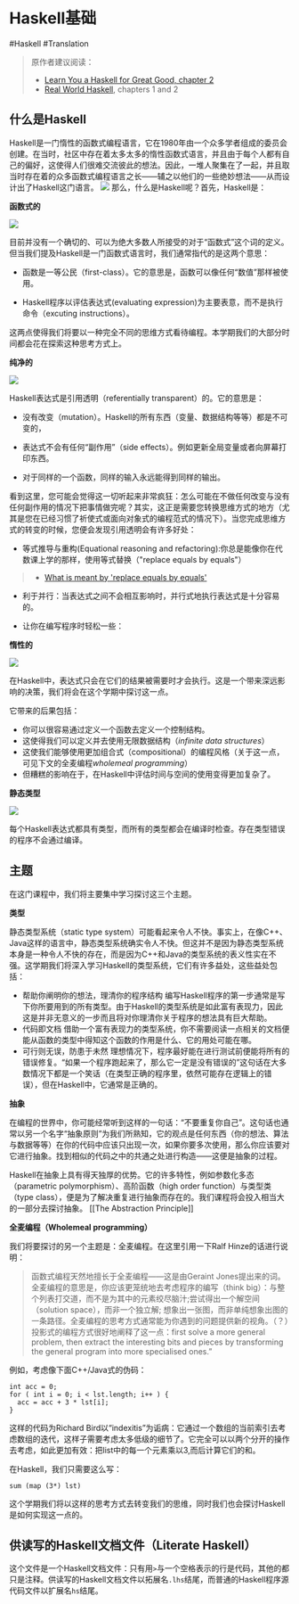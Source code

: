 # Haskell基础
#Haskell #Translation

> 原作者建议阅读：
> -   [Learn You a Haskell for Great Good, chapter 2](http://learnyouahaskell.com/starting-out)
> -   [Real World Haskell](http://book.realworldhaskell.org/), chapters 1 and 2

## 什么是Haskell
Haskell是一门惰性的函数式编程语言，它在1980年由一个众多学者组成的委员会创建。在当时，社区中存在着太多太多的惰性函数式语言，并且由于每个人都有自己的偏好，这使得人们很难交流彼此的想法。因此，一堆人聚集在了一起，并且取当时存在着的众多函数式编程语言之长——辅之以他们的一些绝妙想法——从而设计出了Haskell这门语言。
![](https://www.seas.upenn.edu/~cis1940/spring13/images/haskell-logo-small.png)
那么，什么是Haskell呢？首先，Haskell是：

**函数式的**

![](https://www.seas.upenn.edu/~cis1940/spring13/images/function-machine.png)

目前并没有一个确切的、可以为绝大多数人所接受的对于“函数式”这个词的定义。但当我们提及Haskell是一门函数式语言时，我们通常指代的是这两个意思：

- 函数是一等公民（first-class）。它的意思是，函数可以像任何“数值”那样被使用。

- Haskell程序以评估表达式(evaluating expression)为主要表意，而不是执行命令（excuting instructions）。

这两点使得我们将要以一种完全不同的思维方式看待编程。本学期我们的大部分时间都会花在探索这种思考方式上。

**纯净的**

![](https://www.seas.upenn.edu/~cis1940/spring13/images/pure.jpg)


Haskell表达式是引用透明（referentially transparent）的。它的意思是：

- 没有改变（mutation）。Haskell的所有东西（变量、数据结构等等）都是不可变的，

- 表达式不会有任何“副作用”（side effects）。例如更新全局变量或者向屏幕打印东西。

- 对于同样的一个函数，同样的输入永远能得到同样的输出。

看到这里，您可能会觉得这一切听起来非常疯狂：怎么可能在不做任何改变与没有任何副作用的情况下把事情做完呢？其实，这正是需要您转换思维方式的地方（尤其是您在已经习惯了祈使式或面向对象式的编程范式的情况下）。当您完成思维方式的转变的时候，您便会发现引用透明会有许多好处：

- 等式推导与重构(Equational reasoning and refactoring):你总是能像你在代数课上学的那样，使用等式替换（"replace equals by equals"）
>  -  [What is meant by 'replace equals by equals'](https://stackoverflow.com/questions/30145271/what-is-meant-by-replace-equals-by-equals) 

- 利于并行：当表达式之间不会相互影响时，并行式地执行表达式是十分容易的。

- 让你在编写程序时轻松一些：

**惰性的**

![](https://www.seas.upenn.edu/~cis1940/spring13/images/relax.jpg)

在Haskell中，表达式只会在它们的结果被需要时才会执行。这是一个带来深远影响的决策，我们将会在这个学期中探讨这一点。

它带来的后果包括：

- 你可以很容易通过定义一个函数去定义一个控制结构。
- 这使得我们可以定义并去使用无限数据结构（_infinite data structures_）
- 这使我们能够使用更加组合式（compositional）的编程风格（关于这一点，可见下文的全麦编程*wholemeal programming*）
- 但糟糕的影响在于，在Haskell中评估时间与空间的使用变得更加复杂了。

**静态类型**

![](https://www.seas.upenn.edu/~cis1940/spring13/images/static.jpg)

每个Haskell表达式都具有类型，而所有的类型都会在编译时检查。存在类型错误的程序不会通过编译。

## 主题

在这门课程中，我们将主要集中学习探讨这三个主题。

**类型**

静态类型系统（static type system）可能看起来令人不快。事实上，在像C++、Java这样的语言中，静态类型系统确实令人不快。但这并不是因为静态类型系统本身是一种令人不快的存在，而是因为C++和Java的类型系统的表义性实在不强。这学期我们将深入学习Haskell的类型系统，它们有许多益处，这些益处包括：

- 帮助你阐明你的想法，理清你的程序结构
	编写Haskell程序的第一步通常是写下你所要用到的所有类型。由于Haskell的类型系统是如此富有表现力，因此这是并非无意义的一步而且将对你理清你关于程序的想法具有巨大帮助。
- 代码即文档
	借助一个富有表现力的类型系统，你不需要阅读一点相关的文档便能从函数的类型中得知这个函数的作用是什么、它的用处可能在哪。
- 可行则无误，防患于未然
	理想情况下，程序最好能在进行测试前便能将所有的错误修复。“如果一个程序跑起来了，那么它一定是没有错误的”这句话在大多数情况下都是一个笑话（在类型正确的程序里，依然可能存在逻辑上的错误），但在Haskell中，它通常是正确的。

**抽象**

在编程的世界中，你可能经常听到这样的一句话：“不要重复你自己”。这句话也通常以另一个名字“抽象原则”为我们所熟知，它的观点是任何东西（你的想法、算法与数据等等）在你的代码中应该只出现一次，如果你要多次使用，那么你应该要对它进行抽象。找到相似的代码之中的共通之处进行构造——这便是抽象的过程。

Haskell在抽象上具有得天独厚的优势。它的许多特性，例如参数化多态（parametric polymorphism）、高阶函数（high order function）与类型类（type class），便是为了解决重复进行抽象而存在的。我们课程将会投入相当大的一部分去探讨抽象。
[[The Abstraction Principle]]

**全麦编程（Wholemeal programming）**

我们将要探讨的另一个主题是：全麦编程。在这里引用一下Ralf Hinze的话进行说明：
> 函数式编程天然地擅长于全麦编程——这是由Geraint Jones提出来的词。全麦编程的意思是，你应该更笼统地去考虑程序的编写（think big）：与整个列表打交道，而不是为其中的元素绞尽脑汁;尝试得出一个解空间（solution space），而非一个独立解;
> 想象出一张图，而非单纯想象出图的一条路径。全麦编程的思考方式通常能为你遇到的问题提供新的视角。（？）投影式的编程方式很好地阐释了这一点：first solve a more general problem, then extract the interesting bits and pieces by transforming the general program into more specialised ones.”

例如，考虑像下面C++/Java式的伪码：

```
int acc = 0;
for ( int i = 0; i < lst.length; i++ ) {
  acc = acc + 3 * lst[i];
}
```

这样的代码为Richard Bird以“indexitis”为诟病：它通过一个数组的当前索引去考虑数组的迭代，这样子需要考虑太多低级的细节了。它完全可以以两个分开的操作去考虑，如此更加有效：把list中的每一个元素乘以3,而后计算它们的和。

在Haskell，我们只需要这么写：

```
sum (map (3*) lst)
```

这个学期我们将以这样的思考方式去转变我们的思维，同时我们也会探讨Haskell是如何实现这一点的。

## 供读写的Haskell文档文件（Literate Haskell）

这个文件是一个Haskell文档文件：只有用`>`与一个空格表示的行是代码，其他的都只是注释。供读写的Haskell文档文件以拓展名`.lhs`结尾，而普通的Haskell程序源代码文件以扩展名`hs`结尾。



